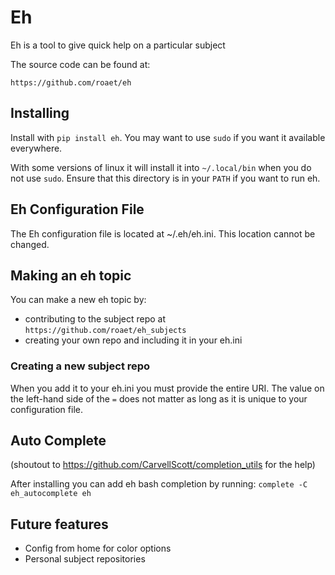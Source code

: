 # Eh

Eh is a tool to give quick help on a particular subject

The source code can be found at:

```
https://github.com/roaet/eh
```

## Installing

Install with `pip install eh`. You may want to use `sudo` if you want it
available everywhere.

With some versions of linux it will install it into `~/.local/bin` when you
do not use `sudo`. Ensure that this directory is in your `PATH` if you want to
run eh.

## Eh Configuration File

The Eh configuration file is located at ~/.eh/eh.ini. This location cannot be
changed.

## Making an eh topic

You can make a new eh topic by:

- contributing to the subject repo at `https://github.com/roaet/eh_subjects`
- creating your own repo and including it in your eh.ini

### Creating a new subject repo

When you add it to your eh.ini you must provide the entire URI. The value on
the left-hand side of the `=` does not matter as long as it is unique to your
configuration file.

## Auto Complete

(shoutout to https://github.com/CarvellScott/completion_utils for the help)

After installing you can add eh bash completion by running: `complete -C eh_autocomplete eh`

## Future features

- Config from home for color options
- Personal subject repositories
